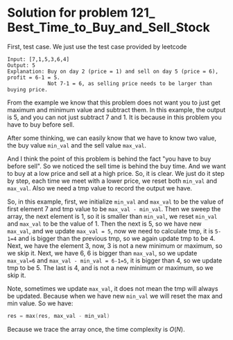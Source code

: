 # Solution for problem 121_ Best_Time_to_Buy_and_Sell_Stock

First, test case. We just use the test case provided by leetcode



```
Input: [7,1,5,3,6,4]
Output: 5
Explanation: Buy on day 2 (price = 1) and sell on day 5 (price = 6), profit = 6-1 = 5.
             Not 7-1 = 6, as selling price needs to be larger than buying price.
```



From the example we know that this problem does not want you to just get maximum and minimum value and subtract them. In this example, the output is 5, and you can not just subtract 7 and 1. It is because in this problem you have to buy before sell. 

After some thinking, we can easily know that we have to know two value, the buy value `min_val` and the sell value `max_val`.

And I think the point of this problem is behind the fact "you have to buy before sell". So we noticed the sell time is behind the buy time. And we want to buy at a low price and sell at a high price. So, it is clear. We just do it step by step, each time we meet with a lower price, we reset both `min_val` and  `max_val`. Also we need a tmp value to record the output we have. 

So, in this example, first, we initialize  `min_val` and  `max_val` to be the value of first element 7 and tmp value to be `max_val - min_val`. Then we sweep the array, the next element is 1, so it is smaller than `min_val`, we reset  `min_val` and  `max_val` to be the value of 1. Then the next is 5, so we have new `max_val`, and we update `max_val = 5`, now we need to calculate tmp, it is `5-1=4` and is bigger than the previous tmp, so we again update tmp to be 4. Next, we have the element 3, now, 3 is not a new minimum or maximum, so we skip it. Next, we have 6, 6 is bigger than `max_val`, so we update `max_val=6` and `max_val - min_val = 6-1=5`, it is bigger than 4, so we update tmp to be 5. The last is 4, and is not a new minimum or maximum, so we skip it. 

Note, sometimes we update `max_val`, it does not mean the tmp will always be updated. Because when we have new `min_val` we will reset the max and min value. So we have:



```c
res = max(res, max_val - min_val)
```

 

Because we trace the array once, the time complexity is $O(N)$.

